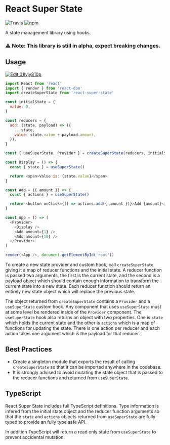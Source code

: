 # React Super State

[![Travis](https://img.shields.io/travis/mmmurray/react-super-state.svg)](https://travis-ci.org/mmmurray/react-super-state)
[![npm](https://img.shields.io/npm/v/react-super-state.svg)](https://www.npmjs.com/package/react-super-state)

A state management library using hooks.

### ⚠️ Note: This library is still in alpha, expect breaking changes.

## Usage

[![Edit 01lyjy810p](https://codesandbox.io/static/img/play-codesandbox.svg)](https://codesandbox.io/s/01lyjy810p)

```js
import React from 'react'
import { render } from 'react-dom'
import createSuperState from 'react-super-state'

const initialState = {
  value: 0,
}

const reducers = {
  add: (state, payload) => ({
    ...state,
    value: state.value + payload.amount,
  }),
}

const { useSuperState, Provider } = createSuperState(reducers, initialState)

const Display = () => {
  const { state } = useSuperState()

  return <span>Value is: {state.value}</span>
}

const Add = ({ amount }) => {
  const { actions } = useSuperState()

  return <button onClick={() => actions.add({ amount })}>Add {amount}</button>
}

const App = () => (
  <Provider>
    <Display />
    <Add amount={1} />
    <Add amount={10} />
  </Provider>
)

render(<App />, document.getElementById('root'))
```

To create a new state provider and custom hook, call `createSuperState` giving it a map of reducer functions and the initial state. A reducer function is passed two arguments, the first is the current state, and the second is a payload object which should contain enough information to transform the current state into a new state. Each reducer function should return an entirely new state object which will replace the previous state.

The object returned from `createSuperState` contains a `Provider` and a `useSuperState` custom hook. Any component that uses `useSuperState` must at some level be rendered inside of the `Provider` component. The `useSuperState` hook also returns an object with two properties. One is `state` which holds the current state and the other is `actions` which is a map of functions for updating the state. There is one action per reducer and each action takes one argument which is the payload for that reducer.

## Best Practices

- Create a singleton module that exports the result of calling `createSuperState` so that it can be imported anywhere in the codebase.
- It is strongly advised to avoid mutating the state object that is passed to the reducer functions and returned from `useSuperState`.

## TypeScript

React Super State includes full TypeScript definitions. Type information is infered from the initial state object and the reducer function arguments so that the `state` and `actions` objects returned from `useSuperState` are fully typed to provide an fully type safe API.

In addition TypeScript will return a read only state from `useSuperState` to prevent accidental mutation.
